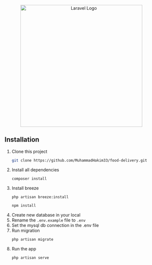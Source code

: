 <p align="center"><a href="https://laravel.com" target="_blank"><img src="https://raw.githubusercontent.com/laravel/art/master/logo-lockup/5%20SVG/2%20CMYK/1%20Full%20Color/laravel-logolockup-cmyk-red.svg" width="400" alt="Laravel Logo"></a></p>

## Installation

1. Clone this project
    ```sh
    git clone https://github.com/MuhammadHakim33/food-delivery.git
    ```
2. Install all dependencies
    ```sh
    composer install
    ```
3. Install breeze
    ```sh
    php artisan breeze:install
    ```
     ```sh
    npm install
    ```
4. Create new database in your local
5. Rename the `.env.example` file to `.env`
6. Set the mysql db connection in the .env file
7. Run migration
    ```sh
    php artisan migrate
    ```
8. Run the app
    ```sh
    php artisan serve
    ```
